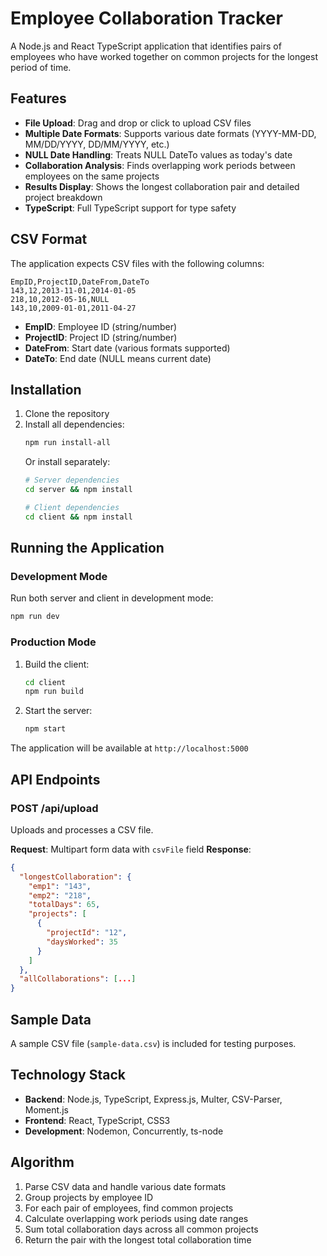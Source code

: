 # Employee Collaboration Tracker

A Node.js and React TypeScript application that identifies pairs of employees who have worked together on common projects for the longest period of time.

## Features

- **File Upload**: Drag and drop or click to upload CSV files
- **Multiple Date Formats**: Supports various date formats (YYYY-MM-DD, MM/DD/YYYY, DD/MM/YYYY, etc.)
- **NULL Date Handling**: Treats NULL DateTo values as today's date
- **Collaboration Analysis**: Finds overlapping work periods between employees on the same projects
- **Results Display**: Shows the longest collaboration pair and detailed project breakdown
- **TypeScript**: Full TypeScript support for type safety

## CSV Format

The application expects CSV files with the following columns:
```
EmpID,ProjectID,DateFrom,DateTo
143,12,2013-11-01,2014-01-05
218,10,2012-05-16,NULL
143,10,2009-01-01,2011-04-27
```

- **EmpID**: Employee ID (string/number)
- **ProjectID**: Project ID (string/number)  
- **DateFrom**: Start date (various formats supported)
- **DateTo**: End date (NULL means current date)

## Installation

1. Clone the repository
2. Install all dependencies:
   ```bash
   npm run install-all
   ```
   Or install separately:
   ```bash
   # Server dependencies
   cd server && npm install
   
   # Client dependencies  
   cd client && npm install
   ```

## Running the Application

### Development Mode
Run both server and client in development mode:
```bash
npm run dev
```

### Production Mode
1. Build the client:
   ```bash
   cd client
   npm run build
   ```
2. Start the server:
   ```bash
   npm start
   ```

The application will be available at `http://localhost:5000`

## API Endpoints

### POST /api/upload
Uploads and processes a CSV file.

**Request**: Multipart form data with `csvFile` field
**Response**: 
```json
{
  "longestCollaboration": {
    "emp1": "143",
    "emp2": "218", 
    "totalDays": 65,
    "projects": [
      {
        "projectId": "12",
        "daysWorked": 35
      }
    ]
  },
  "allCollaborations": [...]
}
```

## Sample Data

A sample CSV file (`sample-data.csv`) is included for testing purposes.

## Technology Stack

- **Backend**: Node.js, TypeScript, Express.js, Multer, CSV-Parser, Moment.js
- **Frontend**: React, TypeScript, CSS3
- **Development**: Nodemon, Concurrently, ts-node

## Algorithm

1. Parse CSV data and handle various date formats
2. Group projects by employee ID
3. For each pair of employees, find common projects
4. Calculate overlapping work periods using date ranges
5. Sum total collaboration days across all common projects
6. Return the pair with the longest total collaboration time